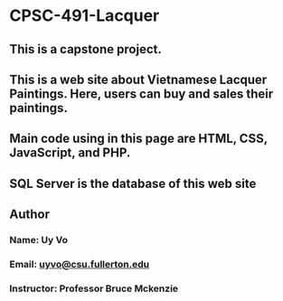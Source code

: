 # CPSC-491-Lacquer
## This is a capstone project.
## This is a web site about Vietnamese Lacquer Paintings. Here, users can buy and sales their paintings.
## Main code using in this page are HTML, CSS, JavaScript, and PHP.
## SQL Server is the database of this web site
## Author
### Name: Uy Vo
### Email: uyvo@csu.fullerton.edu
### Instructor: Professor Bruce Mckenzie
